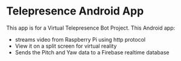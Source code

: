 # Telepresence Android App

This app is for a Virtual Telepresence Bot Project.
This Android app:

- streams video from Raspberry Pi using http protocol
- View it on a split screen for virtual reality
- Sends the Pitch and Yaw data to a Firebase realtime database
